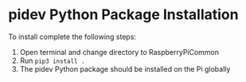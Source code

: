 # pidev Python Package Installation
To install complete the following steps:

1. Open terminal and change directory to RaspberryPiCommon
2. Run ``pip3 install .``
3. The pidev Python package should be installed on the Pi globally